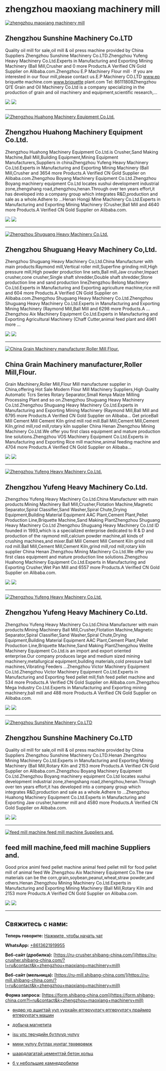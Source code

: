 # zhengzhou maoxiang machinery mill

<a href="https://swt.shibang-china.com/?l=ru&img&k=zhengzhou+maoxiang+machinery+mill" target="_blank">![zhengzhou maoxiang machinery mill](http://static.shibang-china.com/all-800x300/259.jpg)</a>

## Zhengzhou Sunshine Machinery Co.LTD
Quality oil mill for sale,oil mill &amp; oil press machine provided by China Suppliers Zhengzhou Sunshine Machinery Co.LTD.Zhengzhou Yufeng Heavy Machinery Co.Ltd.Experts in Manufacturing and Exporting Mining Machinery (Ball Mill,Crusher and 0 more Products.A Verified CN Gold Supplier on Alibaba.com.Zhengzhou E.P Machinery Flour mill&nbsp;&#0183;&#32;If you are interested in our flour mill,please contact us.E.P Machinery CO.LTD www.ep briquette machine.com www.briquette plant.com Tel: 86111808Zhengzhou QI’E Grain and Oil Machinery Co.Ltd is a company specializing in the production of grain and oil machinery and equipment,scientific research,…


<a href="https://whatsapp.shibangsoft.com/WhatsApp.php" target="_blank" title="WhatsApp">![](http://static.shibang-china.com/icon/whatsapp.png)</a> <a href="https://swt.shibang-china.com/?l=ru&icon&k=zhengzhou+maoxiang+machinery+mill" target="_blank">![](http://static.shibang-china.com/icon/chat-ru.png)</a>

---

<a href="https://swt.shibang-china.com/?l=ru&img&k=zhengzhou+maoxiang+machinery+mill" target="_blank">![Zhengzhou Huahong Machinery Equipment Co.Ltd.](http://static.shibang-china.com/all-800x300/640.jpg)</a>

## Zhengzhou Huahong Machinery Equipment Co.Ltd.
Zhengzhou Huahong Machinery Equipment Co.Ltd.is Crusher,Sand Making Machine,Ball Mill,Building Equipment,Mining Equipment Manufacturers,Suppliers in chinaZhengzhou Yufeng Heavy Machinery Co.Ltd.Experts in Manufacturing and Exporting Mining Machinery (Ball Mill,Crusher and 3654 more Products.A Verified CN Gold Supplier on Alibaba.com.Zhengzhou Boyang Machinery Equipment Co.Ltd.Zhengzhou Boyang machinery equipment Co.Ltd locates xushui development industrial zone,zhengshang road,zhengzhou,henan.Through over ten years effort,it has developed into a company group which integrates R&amp;D,production and sale as a whole.Adhere to …Henan Hongji Mine Machinery Co.Ltd.Experts in Manufacturing and Exporting Mining Machinery (Crusher,Ball Mill and 4640 more Products.A Verified CN Gold Supplier on Alibaba.com.


<a href="https://whatsapp.shibangsoft.com/WhatsApp.php" target="_blank" title="WhatsApp">![](http://static.shibang-china.com/icon/whatsapp.png)</a> <a href="https://swt.shibang-china.com/?l=ru&icon&k=zhengzhou+maoxiang+machinery+mill" target="_blank">![](http://static.shibang-china.com/icon/chat-ru.png)</a>

---

<a href="https://swt.shibang-china.com/?l=ru&img&k=zhengzhou+maoxiang+machinery+mill" target="_blank">![Zhengzhou Shuguang Heavy Machinery Co,Ltd.](http://static.shibang-china.com/all-800x300/955.jpg)</a>

## Zhengzhou Shuguang Heavy Machinery Co,Ltd.
Zhengzhou Shuguang Heavy Machinery Co,Ltd.China Manufacturer with main products:Raymond mill,Vertical roller mill,Superfine grinding mill,High pressure mill,High powder production line sets,Ball mill,Jaw crusher,Impact crusher,cone crusher,Single shaft shredder,Double shaft shredder,Stone production line and sand production lineZhengzhou Belong Machinery Co.Ltd.Experts in Manufacturing and Exporting agriculture machine,rice mill and 604 more Products.A Verified CN Gold Supplier on Alibaba.com.Zhengzhou Shuguang Heavy Machinery Co.Ltd.Zhengzhou Shuguang Heavy Machinery Co.Ltd.Experts in Manufacturing and Exporting Mining Machinery (Raymond Mill,Ball Mill and 6298 more Products.A …Zhengzhou Aix Machinery Equipment Co.Ltd.Experts in Manufacturing and Exporting Agricultural Machinery (Chaff Cutter,animal feed plant and 4961 more …


<a href="https://whatsapp.shibangsoft.com/WhatsApp.php" target="_blank" title="WhatsApp">![](http://static.shibang-china.com/icon/whatsapp.png)</a> <a href="https://swt.shibang-china.com/?l=ru&icon&k=zhengzhou+maoxiang+machinery+mill" target="_blank">![](http://static.shibang-china.com/icon/chat-ru.png)</a>

---

<a href="https://swt.shibang-china.com/?l=ru&img&k=zhengzhou+maoxiang+machinery+mill" target="_blank">![China Grain Machinery manufacturer,Roller Mill,Flour.](http://static.shibang-china.com/all-800x300/1404.jpg)</a>

## China Grain Machinery manufacturer,Roller Mill,Flour.
Grain Machinery,Roller Mill,Flour Mill manufacturer supplier in China,offering Hot Sale Modern Flour Mill Machinery Suppliers,High Quality Automatic Tcrs Series Rotary Separator,Small Kenya Maize Milling Processing Plant and so on.Zhengzhou Shuguang Heavy Machinery Co.Ltd.Zhengzhou Shuguang Heavy Machinery Co.Ltd.Experts in Manufacturing and Exporting Mining Machinery (Raymond Mill,Ball Mill and 6795 more Products.A Verified CN Gold Supplier on Alibaba… Get priceBall Mill Cement Mill Cement Kiln grind mill rod mill.Ball Mill,Cement Mill,Cement Kiln,grind mill,rod mill,rotary kiln supplier China Henan Zhengzhou Mining Machinery Co.Ltd.We offer you first class equipment and mature production line solutions.Zhengzhou VOS Machinery Equipment Co.Ltd.Experts in Manufacturing and Exporting Rice mill machine,animal feeding machine and 4704 more Products.A Verified CN Gold Supplier on Alibaba…


<a href="https://whatsapp.shibangsoft.com/WhatsApp.php" target="_blank" title="WhatsApp">![](http://static.shibang-china.com/icon/whatsapp.png)</a> <a href="https://swt.shibang-china.com/?l=ru&icon&k=zhengzhou+maoxiang+machinery+mill" target="_blank">![](http://static.shibang-china.com/icon/chat-ru.png)</a>

---

<a href="https://swt.shibang-china.com/?l=ru&img&k=zhengzhou+maoxiang+machinery+mill" target="_blank">![Zhengzhou Yufeng Heavy Machinery Co.Ltd.](http://static.shibang-china.com/all-800x300/589.jpg)</a>

## Zhengzhou Yufeng Heavy Machinery Co.Ltd.
Zhengzhou Yufeng Heavy Machinery Co.Ltd.China Manufacturer with main products:Mining Machinery Ball Mill,Crusher,Flotation Machine,Magnetic Separator,Spiral Classifier,Sand Washer,Spiral Chute,Drying Equipment,Building Material Equipment AAC Plant,Cement Plant,Pellet Production Line,Briquette Machine,Sand Making PlantZhengzhou Shuguang Heavy Machinery Co.Ltd Zhengzhou Shuguang Heavy Machinery Co.Ltd ID founded in 1993,which is a specialized enterprise dedicated to R &amp; D and production of the raymond mill,calcium powder machine,all kinds of crushing machines,and mixer.Ball Mill Cement Mill Cement Kiln grind mill rod mill.Ball Mill,Cement Mill,Cement Kiln,grind mill,rod mill,rotary kiln supplier China Henan Zhengzhou Mining Machinery Co.Ltd.We offer you first class equipment and mature production line solutions.Zhengzhou Huahong Machinery Equipment Co.Ltd.Experts in Manufacturing and Exporting Crusher,Wet Pan Mill and 6557 more Products.A Verified CN Gold Supplier on Alibaba.com.


<a href="https://whatsapp.shibangsoft.com/WhatsApp.php" target="_blank" title="WhatsApp">![](http://static.shibang-china.com/icon/whatsapp.png)</a> <a href="https://swt.shibang-china.com/?l=ru&icon&k=zhengzhou+maoxiang+machinery+mill" target="_blank">![](http://static.shibang-china.com/icon/chat-ru.png)</a>

---

<a href="https://swt.shibang-china.com/?l=ru&img&k=zhengzhou+maoxiang+machinery+mill" target="_blank">![Zhengzhou Yufeng Heavy Machinery Co.Ltd.](http://static.shibang-china.com/all-800x300/551.jpg)</a>

## Zhengzhou Yufeng Heavy Machinery Co.Ltd.
Zhengzhou Yufeng Heavy Machinery Co.Ltd.China Manufacturer with main products:Mining Machinery Ball Mill,Crusher,Flotation Machine,Magnetic Separator,Spiral Classifier,Sand Washer,Spiral Chute,Drying Equipment,Building Material Equipment AAC Plant,Cement Plant,Pellet Production Line,Briquette Machine,Sand Making PlantZhengzhou Weilite Machinery Equipment Co.Ltd.is an import and export oriented enterprise.Our company produces large and medium sized mining machinery,metallurgical equipment,building materials,cold pressure ball machines,Vibrating Feeders …Zhengzhou Victor Machinery Equipment Co.Ltd.Zhengzhou Victor Machinery Equipment Co.Ltd.Experts in Manufacturing and Exporting feed pellet mill,fish feed pellet machine and 534 more Products.A Verified CN Gold Supplier on Alibaba.com.Zhengzhou Mega Industry Co.Ltd.Experts in Manufacturing and Exporting mining machinery,ball mill and 488 more Products.A Verified CN Gold Supplier on Alibaba.com.


<a href="https://whatsapp.shibangsoft.com/WhatsApp.php" target="_blank" title="WhatsApp">![](http://static.shibang-china.com/icon/whatsapp.png)</a> <a href="https://swt.shibang-china.com/?l=ru&icon&k=zhengzhou+maoxiang+machinery+mill" target="_blank">![](http://static.shibang-china.com/icon/chat-ru.png)</a>

---

<a href="https://swt.shibang-china.com/?l=ru&img&k=zhengzhou+maoxiang+machinery+mill" target="_blank">![Zhengzhou Sunshine Machinery Co.LTD](http://static.shibang-china.com/all-800x300/1241.jpg)</a>

## Zhengzhou Sunshine Machinery Co.LTD
Quality oil mill for sale,oil mill &amp; oil press machine provided by China Suppliers Zhengzhou Sunshine Machinery Co.LTD.Henan Zhengzhou Mining Machinery Co.Ltd.Experts in Manufacturing and Exporting Mining Machinery (Ball Mill,Rotary Kiln and 2153 more Products.A Verified CN Gold Supplier on Alibaba.com.Zhengzhou Boyang Machinery Equipment Co.Ltd.Zhengzhou Boyang machinery equipment Co.Ltd locates xushui development industrial zone,zhengshang road,zhengzhou,henan.Through over ten years effort,it has developed into a company group which integrates R&amp;D,production and sale as a whole.Adhere to …Zhengzhou Huahong Machinery Equipment Co.Ltd.Experts in Manufacturing and Exporting Jaw crusher,hammer mill and 4580 more Products.A Verified CN Gold Supplier on Alibaba.com.


<a href="https://whatsapp.shibangsoft.com/WhatsApp.php" target="_blank" title="WhatsApp">![](http://static.shibang-china.com/icon/whatsapp.png)</a> <a href="https://swt.shibang-china.com/?l=ru&icon&k=zhengzhou+maoxiang+machinery+mill" target="_blank">![](http://static.shibang-china.com/icon/chat-ru.png)</a>

---

<a href="https://swt.shibang-china.com/?l=ru&img&k=zhengzhou+maoxiang+machinery+mill" target="_blank">![feed mill machine,feed mill machine Suppliers and.](http://static.shibang-china.com/all-800x300/485.jpg)</a>

## feed mill machine,feed mill machine Suppliers and.
Good price animl feed pellet machine animal feed pellet mill for food pellet mill of animal feed We Zhengzhou Aix Machinery Equipment Co.The raw materials can be the corn,grain,soybean,peanut,wheat,straw powder,and others.Henan Zhengzhou Mining Machinery Co.Ltd.Experts in Manufacturing and Exporting Mining Machinery (Ball Mill,Rotary Kiln and 2153 more Products.A Verified CN Gold Supplier on Alibaba.com.

<a href="https://whatsapp.shibangsoft.com/WhatsApp.php" target="_blank" title="WhatsApp">![](http://static.shibang-china.com/icon/whatsapp.png)</a> <a href="https://swt.shibang-china.com/?l=ru&icon&k=zhengzhou+maoxiang+machinery+mill" target="_blank">![](http://static.shibang-china.com/icon/chat-ru.png)</a>

---
## Свяжитесь с нами:

**Теперь говорите:** [Нажмите, чтобы начать чат](https://swt.shibang-china.com?l=ru&contact&k=zhengzhou+maoxiang+machinery+mill)

**WhatsApp:**  [+8613621919955](https://whatsapp.shibangsoft.com/WhatsApp.php)

**Веб-сайт (дробилка):** [https://ru-crusher.shibang-china.com/](https://ru-crusher.shibang-china.com/?l=ru&contact&k=zhengzhou+maoxiang+machinery+mill)

**Веб-сайт (мельница):** [https://ru-mill.shibang-china.com/](https://ru-mill.shibang-china.com/?l=ru&contact&k=zhengzhou+maoxiang+machinery+mill)

**Форма запроса:** [https://form.shibang-china.com](https://form.shibang-china.com?l=ru&contact&k=zhengzhou+maoxiang+machinery+mill)

* [өндөр үр ашигтай уул уурхайн өтгөрүүлэгч өтгөрүүлэгч праймер өтгөрүүлэгч машин](../129/%D3%A9%D0%BD%D0%B4%D3%A9%D1%80%20%D2%AF%D1%80%20%D0%B0%D1%88%D0%B8%D0%B3%D1%82%D0%B0%D0%B9%20%D1%83%D1%83%D0%BB%20%D1%83%D1%83%D1%80%D1%85%D0%B0%D0%B9%D0%BD%20%D3%A9%D1%82%D0%B3%D3%A9%D1%80%D2%AF%D2%AF%D0%BB%D1%8D%D0%B3%D1%87%20%D3%A9%D1%82%D0%B3%D3%A9%D1%80%D2%AF%D2%AF%D0%BB%D1%8D%D0%B3%D1%87%20%D0%BF%D1%80%D0%B0%D0%B9%D0%BC%D0%B5%D1%80%20%D3%A9%D1%82%D0%B3%D3%A9%D1%80%D2%AF%D2%AF%D0%BB%D1%8D%D0%B3%D1%87%20%D0%BC%D0%B0%D1%88%D0%B8%D0%BD.md)

* [добыча магнетита](../130/%D0%B4%D0%BE%D0%B1%D1%8B%D1%87%D0%B0%20%D0%BC%D0%B0%D0%B3%D0%BD%D0%B5%D1%82%D0%B8%D1%82%D0%B0.md)

* [isu улс төрчдийн бутлуур чулуу](../130/isu%20%D1%83%D0%BB%D1%81%20%D1%82%D3%A9%D1%80%D1%87%D0%B4%D0%B8%D0%B9%D0%BD%20%D0%B1%D1%83%D1%82%D0%BB%D1%83%D1%83%D1%80%20%D1%87%D1%83%D0%BB%D1%83%D1%83.md)

* [мини чулуу бутлах нунтаг төхөөрөмж](../126/%D0%BC%D0%B8%D0%BD%D0%B8%20%D1%87%D1%83%D0%BB%D1%83%D1%83%20%D0%B1%D1%83%D1%82%D0%BB%D0%B0%D1%85%20%D0%BD%D1%83%D0%BD%D1%82%D0%B0%D0%B3%20%D1%82%D3%A9%D1%85%D3%A9%D3%A9%D1%80%D3%A9%D0%BC%D0%B6.md)

* [шаардлагатай цементтэй бетон хольц](../127/%D1%88%D0%B0%D0%B0%D1%80%D0%B4%D0%BB%D0%B0%D0%B3%D0%B0%D1%82%D0%B0%D0%B9%20%D1%86%D0%B5%D0%BC%D0%B5%D0%BD%D1%82%D1%82%D1%8D%D0%B9%20%D0%B1%D0%B5%D1%82%D0%BE%D0%BD%20%D1%85%D0%BE%D0%BB%D1%8C%D1%86.md)

* [б  у небольшие камнедробилки](../130/%D0%B1%20%20%D1%83%20%D0%BD%D0%B5%D0%B1%D0%BE%D0%BB%D1%8C%D1%88%D0%B8%D0%B5%20%D0%BA%D0%B0%D0%BC%D0%BD%D0%B5%D0%B4%D1%80%D0%BE%D0%B1%D0%B8%D0%BB%D0%BA%D0%B8.md)